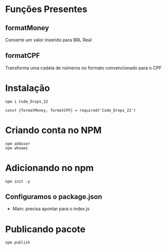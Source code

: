 # Funções Presentes

## formatMoney
Converte um valor inserido para BRL Real

## formatCPF
Transforma uma cadeia de números no formato convencionado para o CPF

# Instalação

```
npm i Code_Drops_22
```

```
const {formatMoney, formatCPF} = required('Code_Drops_22')
```

# Criando conta no NPM

```
npm adduser
npm whoami
```

# Adicionando no npm
```
npm init -y
```

## Configuramos o package.json
- Main: precisa apontar para o index.js

# Publicando pacote
```
npm publish
```